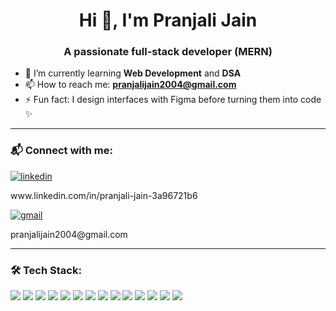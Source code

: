 <h1 align="center">Hi 👋, I'm Pranjali Jain</h1>
<h3 align="center">A passionate full-stack developer (MERN)</h3>

- 🌱 I’m currently learning **Web Development** and **DSA**
- 📫 How to reach me: **pranjalijain2004@gmail.com**
- ⚡ Fun fact: I design interfaces with Figma before turning them into code ✨

---

### 📬 Connect with me:
<p align="left">
  <a href="www.linkedin.com/in/pranjali-jain-3a96721b6" target="blank"><img align="center" src="https://img.icons8.com/color/48/000000/linkedin.png" alt="linkedin"/></a><p>www.linkedin.com/in/pranjali-jain-3a96721b6</p>
  <a href="pranjalijain2004@gmail.com"><img align="center" src="https://img.icons8.com/color/48/000000/gmail.png" alt="gmail"/></a><p>pranjalijain2004@gmail.com</p>
</p>

---

### 🛠 Tech Stack:

<p align="left">
  <img src="https://img.shields.io/badge/C-blue?style=for-the-badge&logo=c&logoColor=white" />
  <img src="https://img.shields.io/badge/C++-00599C?style=for-the-badge&logo=c%2B%2B&logoColor=white" />
  <img src="https://img.shields.io/badge/HTML5-E34F26?style=for-the-badge&logo=html5&logoColor=white" />
  <img src="https://img.shields.io/badge/CSS3-1572B6?style=for-the-badge&logo=css3&logoColor=white" />
  <img src="https://img.shields.io/badge/JavaScript-F7DF1E?style=for-the-badge&logo=javascript&logoColor=black" />
  <img src="https://img.shields.io/badge/React-20232A?style=for-the-badge&logo=react&logoColor=61DAFB" />
  <img src="https://img.shields.io/badge/Tailwind_CSS-38B2AC?style=for-the-badge&logo=tailwind-css&logoColor=white" />
  <img src="https://img.shields.io/badge/Node.js-339933?style=for-the-badge&logo=nodedotjs&logoColor=white" />
  <img src="https://img.shields.io/badge/Express.js-000000?style=for-the-badge&logo=express&logoColor=white" />
  <img src="https://img.shields.io/badge/MongoDB-4EA94B?style=for-the-badge&logo=mongodb&logoColor=white" />
  <img src="https://img.shields.io/badge/Git-F05032?style=for-the-badge&logo=git&logoColor=white" />
  <img src="https://img.shields.io/badge/Postman-FF6C37?style=for-the-badge&logo=postman&logoColor=white" />
  <img src="https://img.shields.io/badge/Figma-F24E1E?style=for-the-badge&logo=figma&logoColor=white" />
  <img src="https://img.shields.io/badge/JWT-000000?style=for-the-badge&logo=jsonwebtokens&logoColor=white" />
</p>
